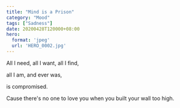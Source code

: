 ```yaml
---
title: "Mind is a Prison"
category: "Mood"
tags: ["Sadness"]
date: 20200428T120000+08:00
hero:
  format: 'jpeg'
  url: 'HERO_0002.jpg'
---
```

All I need, all I want, all I find,

all I am, and ever was,

is compromised.

Cause there's no one to love you when you built your wall too high.
